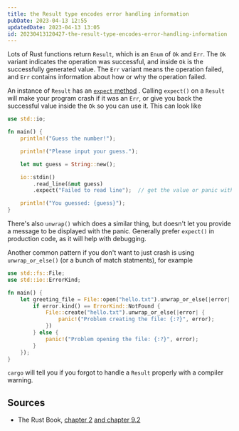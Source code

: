 ```yaml
---
title: the Result type encodes error handling information
pubDate: 2023-04-13 12:55
updatedDate: 2023-04-13 13:05
id: 20230413120427-the-result-type-encodes-error-handling-information
---
```


Lots of Rust functions return `Result`, which is an `Enum` of `Ok` and `Err`. The `Ok` variant indicates the operation was successful, and inside `Ok` is the successfully generated value. The `Err` variant means the operation failed, and `Err` contains information about how or why the operation failed.

An instance of `Result` has an [`expect` method](https://doc.rust-lang.org/std/result/enum.Result.html#method.expect) . Calling `expect()` on a `Result` will make your program crash if it was an `Err`, or give you back the successful value inside the `Ok` so you can use it. This can look like

```rust
use std::io;

fn main() {
    println!("Guess the number!");

    println!("Please input your guess.");

    let mut guess = String::new();

    io::stdin()
        .read_line(&mut guess)
        .expect("Failed to read line");  // get the value or panic with this message

    println!("You guessed: {guess}");
}
```

There's also `unwrap()` which does a similar thing, but doesn't let you provide a message to be displayed with the panic. Generally prefer `expect()` in production code, as it will help with debugging.

Another common pattern if you don't want to just crash is using `unwrap_or_else()` (or a bunch of match statments), for example

```rust
use std::fs::File;
use std::io::ErrorKind;

fn main() {
    let greeting_file = File::open("hello.txt").unwrap_or_else(|error| {
        if error.kind() == ErrorKind::NotFound {
            File::create("hello.txt").unwrap_or_else(|error| {
                panic!("Problem creating the file: {:?}", error);
            })
        } else {
            panic!("Problem opening the file: {:?}", error);
        }
    });
}
```

`cargo` will tell you if you forgot to handle a `Result` properly with a compiler warning.

## Sources

- The Rust Book, [chapter 2](https://rust-book.cs.brown.edu/ch02-00-guessing-game-tutorial.html#handling-potential-failure-with-the-result-type) [and chapter 9.2](https://rust-book.cs.brown.edu/ch09-02-recoverable-errors-with-result.html#alternatives-to-using-match-with-resultt-e)

